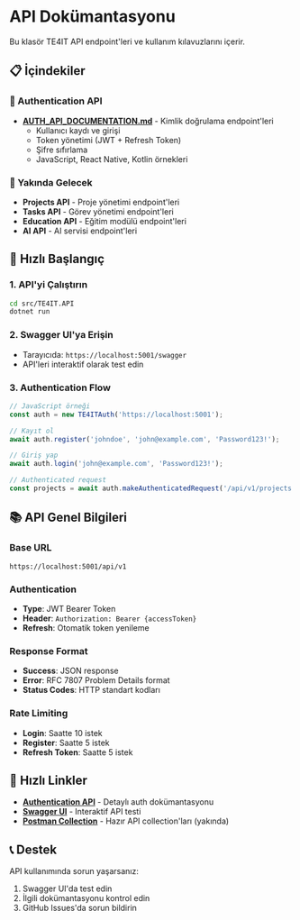# API Dokümantasyonu

Bu klasör TE4IT API endpoint'leri ve kullanım kılavuzlarını içerir.

## 📋 İçindekiler

### 🔐 Authentication API
- **[AUTH_API_DOCUMENTATION.md](./AUTH_API_DOCUMENTATION.md)** - Kimlik doğrulama endpoint'leri
  - Kullanıcı kaydı ve girişi
  - Token yönetimi (JWT + Refresh Token)
  - Şifre sıfırlama
  - JavaScript, React Native, Kotlin örnekleri

### 🚧 Yakında Gelecek
- **Projects API** - Proje yönetimi endpoint'leri
- **Tasks API** - Görev yönetimi endpoint'leri  
- **Education API** - Eğitim modülü endpoint'leri
- **AI API** - AI servisi endpoint'leri

## 🚀 Hızlı Başlangıç

### 1. API'yi Çalıştırın
```bash
cd src/TE4IT.API
dotnet run
```

### 2. Swagger UI'ya Erişin
- Tarayıcıda: `https://localhost:5001/swagger`
- API'leri interaktif olarak test edin

### 3. Authentication Flow
```javascript
// JavaScript örneği
const auth = new TE4ITAuth('https://localhost:5001');

// Kayıt ol
await auth.register('johndoe', 'john@example.com', 'Password123!');

// Giriş yap
await auth.login('john@example.com', 'Password123!');

// Authenticated request
const projects = await auth.makeAuthenticatedRequest('/api/v1/projects');
```

## 📚 API Genel Bilgileri

### Base URL
```
https://localhost:5001/api/v1
```

### Authentication
- **Type**: JWT Bearer Token
- **Header**: `Authorization: Bearer {accessToken}`
- **Refresh**: Otomatik token yenileme

### Response Format
- **Success**: JSON response
- **Error**: RFC 7807 Problem Details format
- **Status Codes**: HTTP standart kodları

### Rate Limiting
- **Login**: Saatte 10 istek
- **Register**: Saatte 5 istek
- **Refresh Token**: Saatte 5 istek

## 🔗 Hızlı Linkler

- **[Authentication API](./AUTH_API_DOCUMENTATION.md)** - Detaylı auth dokümantasyonu
- **[Swagger UI](https://localhost:5001/swagger)** - Interaktif API testi
- **[Postman Collection](./postman/)** - Hazır API collection'ları (yakında)

## 📞 Destek

API kullanımında sorun yaşarsanız:
1. Swagger UI'da test edin
2. İlgili dokümantasyonu kontrol edin
3. GitHub Issues'da sorun bildirin
